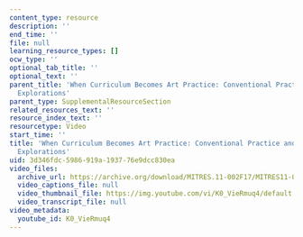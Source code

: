 ```yaml
---
content_type: resource
description: ''
end_time: ''
file: null
learning_resource_types: []
ocw_type: ''
optional_tab_title: ''
optional_text: ''
parent_title: 'When Curriculum Becomes Art Practice: Conventional Practice and Conceptual
  Explorations'
parent_type: SupplementalResourceSection
related_resources_text: ''
resource_index_text: ''
resourcetype: Video
start_time: ''
title: 'When Curriculum Becomes Art Practice: Conventional Practice and Conceptual
  Explorations'
uid: 3d346fdc-5986-919a-1937-76e9dcc830ea
video_files:
  archive_url: https://archive.org/download/MITRES.11-002F17/MITRES11-002F17_Video_09_300k.mp4
  video_captions_file: null
  video_thumbnail_file: https://img.youtube.com/vi/K0_VieRmuq4/default.jpg
  video_transcript_file: null
video_metadata:
  youtube_id: K0_VieRmuq4
---
```

